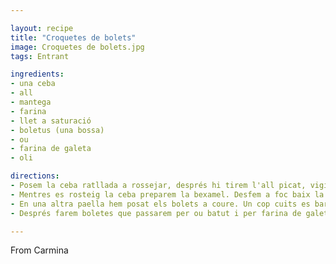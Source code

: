 ```yaml
---

layout: recipe
title: "Croquetes de bolets"
image: Croquetes de bolets.jpg
tags: Entrant

ingredients:
- una ceba
- all
- mantega
- farina
- llet a saturació
- boletus (una bossa)
- ou
- farina de galeta
- oli

directions:
- Posem la ceba ratllada a rossejar, després hi tirem l'all picat, vigilem que no es cremi, a foc baix.
- Mentres es rosteig la ceba preparem la bexamel. Desfem a foc baix la mantega, tirem la farina i barregem amb les barilles. Afegim a poc a poc la llet i no parem de batre amb les barilles. Per fer croquetes ha de ser espessa, per tant poca llet.
- En una altra paella hem posat els bolets a coure. Un cop cuits es barreja tot i es passa pel turmix. Es deixa refredar unes hores a la nevera.
- Després farem boletes que passarem per ou batut i per farina de galeta. Les fregim fins que quedin ben rosses.

---
```


From Carmina
